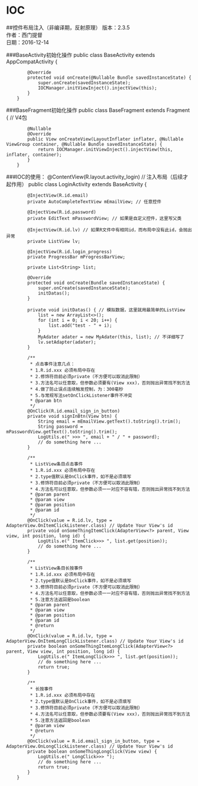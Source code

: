 # IOC
##控件布局注入（非编译期，反射原理）
版本：2.3.5<br>
作者：西门提督<br>
日期：2016-12-14

###BaseActivity初始化操作
        public class BaseActivity extends AppCompatActivity {

            @Override
            protected void onCreate(@Nullable Bundle savedInstanceState) {
                super.onCreate(savedInstanceState);
                IOCManager.initViewInject().injectView(this);
            }
        }

###BaseFragment初始化操作
        public class BaseFragment extends Fragment { // V4包

            @Nullable
            @Override
            public View onCreateView(LayoutInflater inflater, @Nullable ViewGroup container, @Nullable Bundle savedInstanceState) {
                return IOCManager.initViewInject().injectView(this, inflater, container);
            }
        }

###IOC的使用：
        @ContentView(R.layout.activity_login) // 注入布局（后续才起作用）
        public class LoginActivity extends BaseActivity {

            @InjectView(R.id.email)
            private AutoCompleteTextView mEmailView; // 任意控件

            @InjectView(R.id.password)
            private EditText mPasswordView; // 如果是自定义控件，这里写父类

            @InjectView(R.id.lv) // 如果R文件中有相同id，而布局中没有此id，会抛出异常
            private ListView lv;

            @InjectView(R.id.login_progress)
            private ProgressBar mProgressBarView;

            private List<String> list;

            @Override
            protected void onCreate(Bundle savedInstanceState) {
                super.onCreate(savedInstanceState);
                initDatas();
            }

            private void initDatas() { // 模拟数据，这里就用最简单的ListView
                list = new ArrayList<>();
                for (int i = 0; i < 20; i++) {
                    list.add("test - " + i);
                }
                MyAdater adater = new MyAdater(this, list); // 不详细写了
                lv.setAdapter(adater);
            }

            /**
             * 点击事件注意几点：
             * 1.R.id.xxx 必须布局中存在
             * 2.修饰符目前必须private（不方便可以取消此限制）
             * 3.方法名可以任意取，但参数必须要有(View xxx)，否则抛出异常找不到方法
             * 4.做了防止误点连续触发控制，为：300毫秒
             * 5.与常规写法setOnClickListener事件不冲突
             * @param btn
             */
            @OnClick(R.id.email_sign_in_button)
            private void signInBtn(View btn) {
                String email = mEmailView.getText().toString().trim();
                String password = mPasswordView.getText().toString().trim();
                LogUtils.e(" >>> ", email + " / " + password);
                // do something here ...
            }

            /**
             * ListView条目点击事件
             * 1.R.id.xxx 必须布局中存在
             * 2.type值默认是OnClick事件，如不是必须填写
             * 3.修饰符目前必须private（不方便可以取消此限制）
             * 4.方法名可以任意取，但参数必须一一对应不容有错，否则抛出异常找不到方法
             * @param parent
             * @param view
             * @param position
             * @param id
             */
            @OnClick(value = R.id.lv, type = AdapterView.OnItemClickListener.class) // Update Your View's id
            private void onSomeThingItemClick(AdapterView<?> parent, View view, int position, long id) {
                LogUtils.e(" ItemClick>>> ", list.get(position));
                // do something here ...
            }

            /**
             * ListView条目长按事件
             * 1.R.id.xxx 必须布局中存在
             * 2.type值默认是OnClick事件，如不是必须填写
             * 3.修饰符目前必须private（不方便可以取消此限制）
             * 4.方法名可以任意取，但参数必须一一对应不容有错，否则抛出异常找不到方法
             * 5.注意方法返回是boolean
             * @param parent
             * @param view
             * @param position
             * @param id
             * @return
             */
            @OnClick(value = R.id.lv, type = AdapterView.OnItemLongClickListener.class) // Update Your View's id
            private boolean onSomeThingItemLongClick(AdapterView<?> parent, View view, int position, long id) {
                LogUtils.e(" ItemLongClick>>> ", list.get(position));
                // do something here ...
                return true;
            }

            /**
             * 长按事件
             * 1.R.id.xxx 必须布局中存在
             * 2.type值默认是OnClick事件，如不是必须填写
             * 3.修饰符目前必须private（不方便可以取消此限制）
             * 4.方法名可以任意取，但参数必须要有(View xxx)，否则抛出异常找不到方法
             * 5.注意方法返回是boolean
             * @param view
             * @return
             */
            @OnClick(value = R.id.email_sign_in_button, type = AdapterView.OnLongClickListener.class) // Update Your View's id
            private boolean onSomeThingLongClick(View view) {
                LogUtils.e(" LongClick>>> ");
                // do something here ...
                return true;
            }
        }